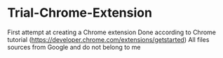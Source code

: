 # Trial-Chrome-Extension
First attempt at creating a Chrome extension
Done according to Chrome tutorial (https://developer.chrome.com/extensions/getstarted)
All files sources from Google and do not belong to me
